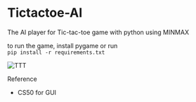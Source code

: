 # Tictactoe-AI

The AI player for Tic-tac-toe game with python using MINMAX 

to run the game, install pygame or run  
`pip install -r requirements.txt`  
  
![TTT](https://user-images.githubusercontent.com/91376371/141261124-451cfbef-3b54-47c4-be51-b508d60c41a0.gif)

  
Reference  
- CS50 for GUI
